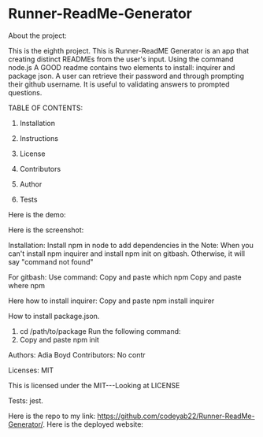 # Runner-ReadMe-Generator


About the project: 

This is the eighth project. This is Runner-ReadME Generator is an app that creating distinct READMEs from the user's input. Using the command node.js A GOOD readme contains two elements to install: inquirer and package json.  A  user can retrieve their password and through prompting their github username.   It is useful to validating answers to prompted questions. 

TABLE OF CONTENTS:
 
1. Installation

2. Instructions

3. License

4. Contributors

5. Author

6. Tests




Here is the demo:








Here is the screenshot: 




Installation:
Install npm in node to add dependencies in the 
Note: When you can't install npm inquirer and install npm init on gitbash. Otherwise, it will say "command not found" 

For gitbash:
Use command:
Copy and paste which npm 
Copy and paste where npm 



Here how to install inquirer:
Copy and paste  npm install inquirer
 
 How to install package.json.
1. cd /path/to/package
Run the following command:
2. Copy and paste npm init

Authors: Adia Boyd
Contributors: No contr


Licenses: MIT 

This is licensed under the MIT---Looking at LICENSE

Tests: jest. 

Here is the repo to my link: https://github.com/codeyab22/Runner-ReadMe-Generator/.
Here is the deployed website: 

